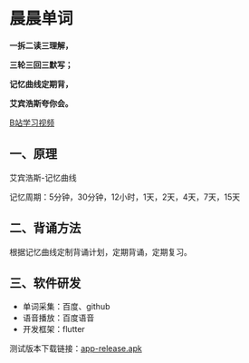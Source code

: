 # 晨晨单词

**一拆二读三理解，**

**三轮三回三默写；**

**记忆曲线定期背，**

**艾宾浩斯夸你会。**

[B站学习视频](https://www.bilibili.com/video/BV1g24y1e7pt?share_source=copy_web)

## 一、原理

艾宾浩斯-记忆曲线

记忆周期：5分钟，30分钟，12小时，1天，2天，4天，7天，15天

## 二、背诵方法

根据记忆曲线定制背诵计划，定期背诵，定期复习。

## 三、软件研发

- 单词采集：百度、github
- 语音播放：百度语音
- 开发框架：flutter

测试版本下载链接：[app-release.apk](https://github.com/lyming99/english/releases/download/1.1/app-release.apk)
